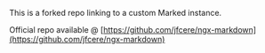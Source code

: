 This is a forked repo linking to a custom Marked instance.

Official repo available @ [https://github.com/jfcere/ngx-markdown](https://github.com/jfcere/ngx-markdown)  
